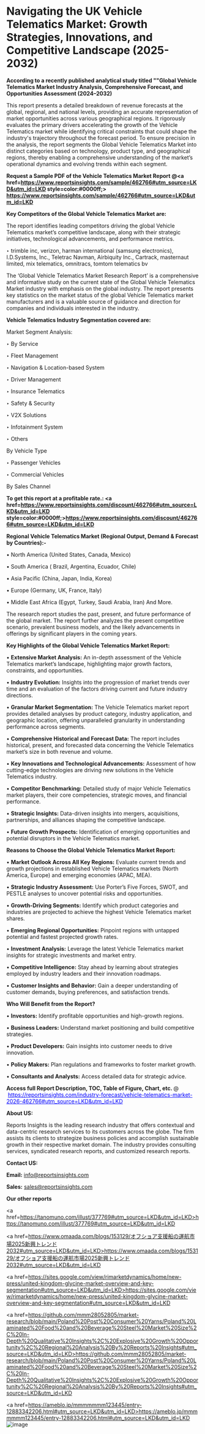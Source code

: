 # Navigating the UK Vehicle Telematics Market: Growth Strategies, Innovations, and Competitive Landscape (2025-2032)

<strong>According to a recently published analytical study titled ""Global Vehicle Telematics Market Industry Analysis, Comprehensive Forecast, and Opportunities Assessment (2024–2032)</strong>

This report presents a detailed breakdown of revenue forecasts at the global, regional, and national levels, providing an accurate representation of market opportunities across various geographical regions. It rigorously evaluates the primary drivers accelerating the growth of the Vehicle Telematics market while identifying critical constraints that could shape the industry's trajectory throughout the forecast period. To ensure precision in the analysis, the report segments the Global Vehicle Telematics Market into distinct categories based on technology, product type, and geographical regions, thereby enabling a comprehensive understanding of the market’s operational dynamics and evolving trends within each segment.

<strong>Request a Sample PDF of the Vehicle Telematics Market Report </strong><strong>@<a href=https://www.reportsinsights.com/sample/462766#utm_source=LKD&utm_id=LKD style=color:#0000ff;> https://www.reportsinsights.com/sample/462766#utm_source=LKD&utm_id=LKD</a></strong></font>

<strong>Key Competitors of the Global Vehicle Telematics Market are:</strong>

The report identifies leading competitors driving the global Vehicle Telematics market’s competitive landscape, along with their strategic initiatives, technological advancements, and performance metrics.

‣ trimble inc, verizon, harman international (samsung electronics), I.D.Systems, Inc., Teletrac Navman, Airbiquity Inc., Cartrack, masternaut limited, mix telematics, omnitracs, tomtom telematics bv

The ‘Global Vehicle Telematics Market Research Report’ is a comprehensive and informative study on the current state of the Global Vehicle Telematics Market industry with emphasis on the global industry. The report presents key statistics on the market status of the global Vehicle Telematics market manufacturers and is a valuable source of guidance and direction for companies and individuals interested in the industry.

<strong>Vehicle Telematics Industry Segmentation covered are:</strong>

Market Segment Analysis:


‣ By Service

‣ Fleet Management

‣ Navigation & Location-based System

‣ Driver Management

‣ Insurance Telematics

‣ Safety & Security

‣ V2X Solutions

‣ Infotainment System

‣ Others

By Vehicle Type

‣ Passenger Vehicles

‣ Commercial Vehicles

By Sales Channel

<strong>To get this report at a profitable rate.: <a href=https://www.reportsinsights.com/discount/462766#utm_source=LKD&utm_id=LKD style=color:#0000ff;>https://www.reportsinsights.com/discount/462766#utm_source=LKD&utm_id=LKD</a></strong></font>

<strong>Regional Vehicle Telematics Market (Regional Output, Demand &amp; Forecast by Countries):-</strong>

• North America (United States, Canada, Mexico)

• South America ( Brazil, Argentina, Ecuador, Chile)

• Asia Pacific (China, Japan, India, Korea)

• Europe (Germany, UK, France, Italy)

• Middle East Africa (Egypt, Turkey, Saudi Arabia, Iran) And More.

The research report studies the past, present, and future performance of the global market. The report further analyzes the present competitive scenario, prevalent business models, and the likely advancements in offerings by significant players in the coming years.

<strong>Key Highlights of the Global Vehicle Telematics Market Report:</strong>

• <strong>Extensive Market Analysis:</strong> An in-depth assessment of the Vehicle Telematics market’s landscape, highlighting major growth factors, constraints, and opportunities.

• <strong>Industry Evolution:</strong> Insights into the progression of market trends over time and an evaluation of the factors driving current and future industry directions.

• <strong>Granular Market Segmentation:</strong> The Vehicle Telematics market report provides detailed analyses by product category, industry application, and geographic location, offering unparalleled granularity in understanding performance across segments.

• <strong>Comprehensive Historical and Forecast Data:</strong> The report includes historical, present, and forecasted data concerning the Vehicle Telematics market’s size in both revenue and volume.

• <strong>Key Innovations and Technological Advancements:</strong> Assessment of how cutting-edge technologies are driving new solutions in the Vehicle Telematics industry.

• <strong>Competitor Benchmarking:</strong> Detailed study of major Vehicle Telematics market players, their core competencies, strategic moves, and financial performance.

• <strong>Strategic Insights:</strong> Data-driven insights into mergers, acquisitions, partnerships, and alliances shaping the competitive landscape.

• <strong>Future Growth Prospects:</strong> Identification of emerging opportunities and potential disruptors in the Vehicle Telematics market.

<strong>Reasons to Choose the Global Vehicle Telematics Market Report:</strong>

• <strong>Market Outlook Across All Key Regions:</strong> Evaluate current trends and growth projections in established Vehicle Telematics markets (North America, Europe) and emerging economies (APAC, MEA).

• <strong>Strategic Industry Assessment:</strong> Use Porter’s Five Forces, SWOT, and PESTLE analyses to uncover potential risks and opportunities.

• <strong>Growth-Driving Segments:</strong> Identify which product categories and industries are projected to achieve the highest Vehicle Telematics market shares.

• <strong>Emerging Regional Opportunities:</strong> Pinpoint regions with untapped potential and fastest projected growth rates.

• <strong>Investment Analysis:</strong> Leverage the latest Vehicle Telematics market insights for strategic investments and market entry.

• <strong>Competitive Intelligence:</strong> Stay ahead by learning about strategies employed by industry leaders and their innovation roadmaps.

• <strong>Customer Insights and Behavior:</strong> Gain a deeper understanding of customer demands, buying preferences, and satisfaction trends.

<strong>Who Will Benefit from the Report?</strong>

• <strong>Investors:</strong> Identify profitable opportunities and high-growth regions.

• <strong>Business Leaders:</strong> Understand market positioning and build competitive strategies.

• <strong>Product Developers:</strong> Gain insights into customer needs to drive innovation.

• <strong>Policy Makers:</strong> Plan regulations and frameworks to foster market growth.

• <strong>Consultants and Analysts:</strong> Access detailed data for strategic advice.
</ul>
<strong>Access full Report Description, TOC, Table of Figure, Chart, etc. </strong>@  <a href=https://reportsinsights.com/industry-forecast/vehicle-telematics-market-2026-462766#utm_source=LKD&utm_id=LKD style=color:#0000ff;>https://reportsinsights.com/industry-forecast/vehicle-telematics-market-2026-462766#utm_source=LKD&utm_id=LKD</a></font>

<strong><strong>About US</strong>:</strong>

Reports Insights is the leading research industry that offers contextual and data-centric research services to its customers across the globe. The firm assists its clients to strategize business policies and accomplish sustainable growth in their respective market domain. The industry provides consulting services, syndicated research reports, and customized research reports.

<strong>Contact US:</strong>

<p class=""""><b>Email:</b> <a href=mailto:info@reportsinsights.com>info@reportsinsights.com</a></p>
<p class=""""><b>Sales:</b> <a href=mailto:sales@reportsinsights.com>sales@reportsinsights.com</a></p>

<strong>Our other reports</strong>

<a href=https://tanomuno.com/illust/377769#utm_source=LKD&utm_id=LKD>https://tanomuno.com/illust/377769#utm_source=LKD&utm_id=LKD</a>

<a href=https://www.omaada.com/blogs/153129/オフショア支援船の運航市場2025新興トレンド2032#utm_source=LKD&utm_id=LKD>https://www.omaada.com/blogs/153129/オフショア支援船の運航市場2025新興トレンド2032#utm_source=LKD&utm_id=LKD</a>

<a href=https://sites.google.com/view/rimarketdynamics/home/new-press/united-kingdom-glycine-market-overview-and-key-segmentation#utm_source=LKD&utm_id=LKD>https://sites.google.com/view/rimarketdynamics/home/new-press/united-kingdom-glycine-market-overview-and-key-segmentation#utm_source=LKD&utm_id=LKD</a>

<a href=https://github.com/mmm28052805/market-research/blob/main/Poland%20Post%20Consumer%20Yarns/Poland%20Laminated%20Food%20and%20Beverage%20Steel%20Market%20Size%2C%20In-Depth%20Qualitative%20Insights%2C%20Explosive%20Growth%20Opportunity%2C%20Regional%20Analysis%20By%20Reports%20Insights#utm_source=LKD&utm_id=LKD>https://github.com/mmm28052805/market-research/blob/main/Poland%20Post%20Consumer%20Yarns/Poland%20Laminated%20Food%20and%20Beverage%20Steel%20Market%20Size%2C%20In-Depth%20Qualitative%20Insights%2C%20Explosive%20Growth%20Opportunity%2C%20Regional%20Analysis%20By%20Reports%20Insights#utm_source=LKD&utm_id=LKD</a>

<a href=https://ameblo.jp/mmmmmmm123445/entry-12883342206.html#utm_source=LKD&utm_id=LKD>https://ameblo.jp/mmmmmmm123445/entry-12883342206.html#utm_source=LKD&utm_id=LKD</a>
![image](https://github.com/user-attachments/assets/97dddf20-af81-4e44-90c5-45f58141ab94)
